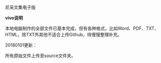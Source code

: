 尼采文集电子版

**vivo说明**

本地电脑制作的全部文件已基本完成，但有各种格式，比如Word、PDF、TXT、HTML，除TXT外其他不适合上传Github，待慢慢整理补充。


20180101更新：

所有原始文件上传至source文件夹。
